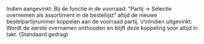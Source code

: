 Indien aangevinkt: Bij de functie in de voorraad: "Partij -> Selectie overnemen als assortiment in de bestellijst" altijd de nieuwe bestelpartijnummer koppelen aan de voorraad partij. \r\nIndien uitgevinkt: Wordt de eerste overnamen onthouden en blijft deze koppeling voor altijd in takt. (Standaard gedrag)